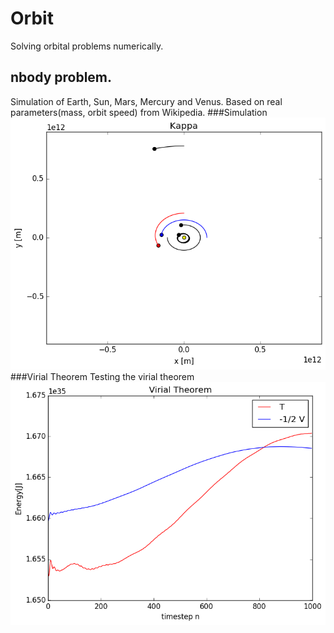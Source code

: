 # Orbit
Solving orbital problems numerically.
## nbody problem.
Simulation of Earth, Sun, Mars, Mercury and Venus. 
Based on real parameters(mass, orbit speed) from Wikipedia.
###Simulation
![Orbit.png](https://github.com/Bootlegg/Orbit/blob/master/Orbit.png)
###Virial Theorem
Testing the virial theorem
![Virial.png](https://github.com/Bootlegg/Orbit/blob/master/Virial.png)